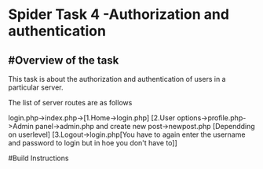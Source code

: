 # Spider Task 4 -Authorization and authentication


#Overview of the task
---------------------------------
This task is about the authorization and authentication of users in a particular server.

The list of server routes are as follows

login.php->index.php->[1.Home->login.php]
                      [2.User options->profile.php->Admin panel->admin.php and create new post->newpost.php [Dependding on userlevel]
                      [3.Logout->login.php[You have to again enter the username and password to login but in hoe you don't have to]]

#Build Instructions
